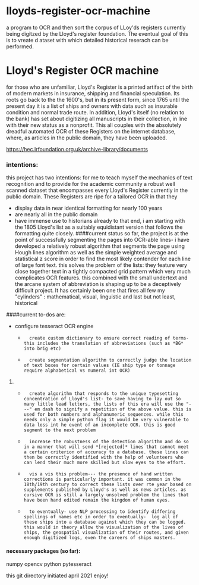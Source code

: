 # lloyds-register-ocr-machine
a program to OCR and then sort the corpus of LLoy'ds registers currently being digitzed by the Lloyd's register foundation. The eventual goal of this is to vreate d ataset with which detailed historical reserach can be performed. 

# Lloyd's Register OCR machine
for those who are unfamiliar, Lloyd's Register is a printed artifact of the birth of modern markets in insurance, shipping and financial speculation. Its roots go back to the the 1600's, but in its present form, since 1765 until the present day it is a list of ships and owners with data such as insurable condition and normal trade route. In addition, Lloyd's itself (no relation to the bank) has set about digitizing all manuscripts in their collection, in line with their new status as a nonprofit. This all couples with the absolutely dreadful automated OCR of these Registers on the internet database, where, as articles in the public domain, they have been uploaded. 

https://hec.lrfoundation.org.uk/archive-library/documents
### intentions: 
this project has two intentions: for me to teach myself the mechanics of text recognition and to provide for the academic community a robust well scanned dataset that encompasses every Lloyd's Register currently in the public domain. These Registers are ripe for a tailored OCR in that they 
* display data in near identical formatting for nearly 100 years
* are nearly all in the public domain
* have immense use to historians already
to that end, i am starting with the 1805 Lloyd's list as a suitably equidistant version that follows the formatting quite closely. 
####current status 
so far, the project is at the point of successfully segmenting the pages into OCR-able lines- 
i have developed a relatively robust algorithm that segments the page using Hough lines algorithm as well as the simple weighted average and statistical z score in order to find the most likely contender for each line of large font text. 
this solves the problem of the lists: they feature very close together text in a tightly compacted grid pattern which very much complicates OCR features. this combined with the small undertext and the arcane system of abbreviation is shaping up to be a deceptively difficult project. It has certainly been one that fires all few my "cylinders" : mathematical, visual, linguistic and last but not least, historical 

####current to-dos are: 
* configure tesseract OCR engine 
	+   	create custom dictionary to ensure correct reading of terms- this includes the translation of abbreviations (such as *BG* into brig etc)
	+   	create segmentation algorithm to correctly judge the location of text boxes for certain values (IE ship type or tonnage require alphabetical vs numeral int OCR)
1) 	+   	create algorithm that responds to the unique typesetting concentration of Lloyd's list- to save having to lay out so many little lead letters, the lists of this era will use the "---" em dash to signify a repetition of the above value. this is used for both numbers and alphanumeric sequences. while this needs only a simple python flag it would be very vulnerable to data loss int he event of an incomplete OCR. this is good segment to the next problem
	+ 		increase the robustness of the detection algorithm and do so in a manner that will send *[rejected]* lines that cannot meet a certain criterion of accuracy to a database. these lines can then be correctly identified with the help of volunteers who can lend their much more skilled but slow eyes to the effort. 
	+ 		vis a vis this problem--- the presence of hand written corrections is particularly important. it was common in the 18th/19th century to correct these lists over rte year based on supplements published by Lloyd's as well as news articles. as cursive OCR is still a largely unsolved problem the lines that have been hand edited remain the kingdom of human eyes.
	+ 		to eventually- use NLP processing to identify differing spellings of names etc in order to eventually-  log all of these ships into a database against which they can be logged. this would in theory allow the visualization of the lives of ships, the geospatial visualization of their routes, and given enough digitized logs, even the careers of ships masters. 

#### necessary packages (so far): 
numpy
opencv python
pytesseract

this git directory initiated april 2021
enjoy!
